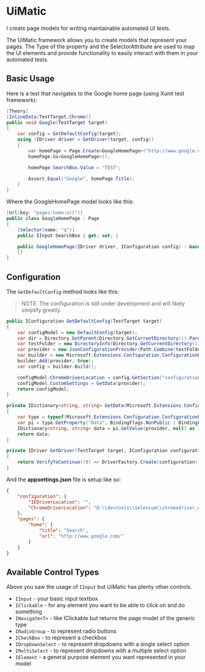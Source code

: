 # UiMatic
I create page models for writing maintainable automated UI tests.

The UiMatic framework allows you to create models that represent your pages. The Type of the property and the SelectorAttribute are used to map the UI elements and provide functionality to easily interact with them in your automated tests.

## Basic Usage

Here is a test that navigates to the Google home page (using Xunit test framework):

```csharp
[Theory]
[InlineData(TestTarget.Chrome)]
public void Google(TestTarget target)
{
    var config = GetDefaultConfig(target);
    using (IDriver driver = GetDriver(target, config))
    {
        var homePage = Page.Create<GoogleHomePage>("http://www.google.com/", driver, config);
        homePage.Go<GoogleHomePage>();

        homePage.SearchBox.Value = "TEST";

        Assert.Equal("Google", homePage.Title);
    }
}
```
    
Where the GoogleHomePage model looks like this:

```csharp
[Url(key: "pages:home:url")]
public class GoogleHomePage : Page
{
    [Selector(name: "q")]
    public IInput SearchBox { get; set; }

    public GoogleHomePage(IDriver driver, IConfiguration config) : base(driver, config)
    {}
}
```

## Configuration
The `GetDefaultConfig` method looks like this:

> NOTE: The configuration is still under development and will likely simplify greatly.

```csharp
public IConfiguration GetDefaultConfig(TestTarget target)
{
    var configModel = new DefaultConfig(target);
    var dir = Directory.GetParent(Directory.GetCurrentDirectory()).Parent.FullName;
    var testFolder = new DirectoryInfo(Directory.GetCurrentDirectory()).FullName;
    var provider = new JsonConfigurationProvider(Path.Combine(testFolder, "appsettings.json"));
    var builder = new Microsoft.Extensions.Configuration.ConfigurationBuilder();
    builder.Add(provider, true);
    var config = builder.Build();

    configModel.ChromeDriverLocation = config.GetSection("configuration")["ChromeDriverLocation"];
    configModel.CustomSettings = GetData(provider);
    return configModel;
}

private IDictionary<string, string> GetData(Microsoft.Extensions.Configuration.ConfigurationProvider provider)
{
    var type = typeof(Microsoft.Extensions.Configuration.ConfigurationProvider);
    var pi = type.GetProperty("Data", BindingFlags.NonPublic | BindingFlags.Public | BindingFlags.Instance | BindingFlags.Static);
    IDictionary<string, string> data = pi.GetValue(provider, null) as IDictionary<string, string>;
    return data;
}

private IDriver GetDriver(TestTarget target, IConfiguration configuration)
{
    return VerifyToContinue((t) => DriverFactory.Create(configuration), target).ToIDriver();
}
```
And the **appsettings.json** file is setup like so:

```json
{
    "configuration": {
        "IEDriverLocation": "",
        "ChromeDriverLocation": "D:\\devtools\\Selenium\\chromedriver_win32"
    },
    "pages": {
        "home": {
            "title": "Search",
            "url": "http://www.google.com/"
        }
    }
}
```

## Available Control Types

Above you saw the usage of `IInput` but UiMatic has plenty other controls.

* `IInput` - your basic input textbox
* `IClickable` - for any element you want to be able to click on and do something
* `INavigate<T>` - like IClickable but returns the page model of the generic type
* `IRadioGroup` - to represent radio buttons
* `ICheckBox` - to represent a checkbox
* `IDropDownSelect` - to represent dropdowns with a single select option
* `IMultiSelect` - to represent dropdowns with a multiple select option
* `IElement` - a general purpose element you want represented in your model